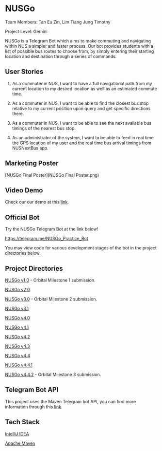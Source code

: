 # NUSGo
Team Members: Tan Eu Zin, Lim Tiang Jung Timothy

Project Level: Gemini

NUSGo is a Telegram Bot which aims to make commuting and navigating within NUS a simpler and faster process. Our bot provides students with a list of possible bus routes to choose from, by simply entering their starting location and destination through a series of commands. 

## User Stories
1. As a commuter in NUS, I want to have a full navigational path from my current location to my desired
location as well as an estimated commute time.

2. As a commuter in NUS, I want to be able to find the closest bus stop relative to my current position
upon query and get specific directions there.

3. As a commuter in NUS, I want to be able to see the next available bus timings of the nearest bus stop.

4. As an administrator of the system, I want to be able to feed in real time the GPS location of my user
and the real time bus arrival timings from NUSNextBus app.

## Marketing Poster
[NUSGo Final Poster](NUSGo Final Poster.png)

## Video Demo
Check our our demo at this [link]().

## Official Bot
Try the NUSGo Telegram Bot at the link below!

https://telegram.me/NUSGo_Practice_Bot

You may view code for various development stages of the bot in the project directories below.

## Project Directories
[NUSGo v1.0](/NUSGo%20v1.0) - Orbital Milestone 1 submission.

[NUSGo v2.0](/NUSGo%20v2.0)

[NUSGo v3.0](/NUSGo%20v3.0) - Orbital Milestone 2 submission.

[NUSGo v3.1](/NUSGo%20v3.0)

[NUSGo v4.0](/NUSGo%20v4.0)

[NUSGo v4.1](/NUSGo%20v4.1)

[NUSGo v4.2](/NUSGo%20v4.2)

[NUSGo v4.3](/NUSGo%20v4.3)

[NUSGo v4.4](/NUSGo%20v4.4)

[NUSGo v4.4.1](/NUSGo%20v4.4.1)

[NUSGo v4.4.2](/NUSGo%20v4.4.2) - Orbital Milestone 3 submission.


## Telegram Bot API
This project uses the Maven Telegram bot API, you can find more information through this [link](https://github.com/rubenlagus/TelegramBots).

## Tech Stack
[IntelliJ IDEA](https://www.jetbrains.com/idea/)

[Apache Maven](http://maven.apache.org/)
